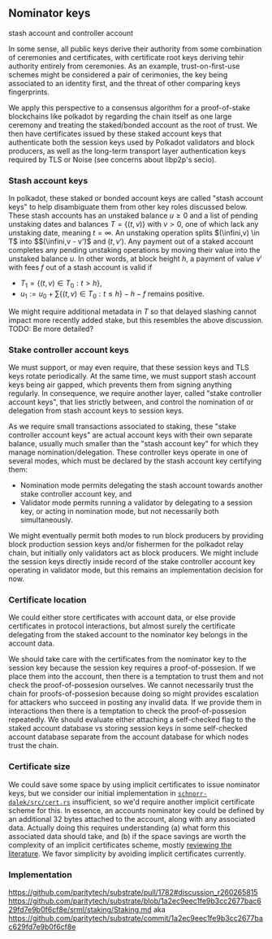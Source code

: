 
## Nominator keys

stash account and controller account

In some sense, all public keys derive their authority from some combination of ceremonies and certificates, with certificate root keys deriving tehir authority entirely from ceremonies.  As an example, trust-on-first-use schemes might be considered a pair of cerimonies, the key being associated to an identity first, and the threat of other comparing keys fingerprints.

We apply this perspective to a consensus algorithm for a proof-of-stake blockchains like polkadot by regarding the chain itself as one large ceremony and treating the staked/bonded account as the root of trust.  We then have certificates issued by these staked account keys that authenticate both the session keys used by Polkadot validators and block producers, as well as the long-term transport layer authentication keys required by TLS or Noise (see concerns about libp2p's secio).  

### Stash account keys

In polkadot, these staked or bonded account keys are called "stash account keys" to help disambiguate them from other key roles discussed below.  These stash accounts has an unstaked balance $u \ge 0$ and a list of pending unstaking dates and balances $T = \{ (t,v) \}$ with $v>0$, one of which lack any unstaking date, meaning $t = \infty$.  An unstaking operation splits $(\infini,v) \in T$ into $$(\infini,v - v')$ and $(t,v')$.  Any payment out of a staked account completes any pending unstaking operations by moving their value into the unstaked balance $u$.  In other words, at block height $h$, a payment of value $v'$ with fees $f$ out of a stash account is valid if

 - $T_1 = \{ (t,v) \in T_0 : t > h \}$,
 - $u_1 := u_0 + \sum \{ (t,v) \in T_0 : t \le h \} - h - f$ remains positive.

We might require additional metadata in $T$ so that delayed slashing cannot impact more recently added stake, but this resembles the above discussion.  TODO:  Be more detailed?

### Stake controller account keys

We must support, or may even require, that these session keys and TLS keys rotate periodically.  At the same time, we must support stash account keys being air gapped, which prevents them from signing anything regularly.  In consequence, we require another layer, called "stake controller account keys", that lies strictly between, and control the nomination of or delegation from stash account keys to session keys. 

As we require small transactions associated to staking, these "stake controller account keys" are actual account keys with their own separate balance, usually much smaller than the "stash account key" for which they manage nomination/delegation.  These controller keys operate in one of several modes, which must be declared by the stash account key certifying them: 

 - Nomination mode permits delegating the stash account towards another stake controller account key, and
 - Validator mode permits running a validator by delegating to a session key, or acting in nomination mode, but not necessarily both simultaneously.

We might eventually permit both modes to run block producers by providing block production session keys and/or fishermen for the polkadot relay chain, but initially only validators act as block producers.  We might include the session keys directly inside record of the stake controller account key operating in validator mode, but this remains an implementation decision for now.

### Certificate location

We could either store certificates with account data, or else provide certificates in protocol interactions, but almost surely the certificate delegating from the staked account to the nominator key belongs in the account data.

We should take care with the certificates from the nominator key to the session key because the session key requires a proof-of-possesion.  If we place them into the account, then there is a temptation to trust them and not check the proof-of-possesion ourselves.  We cannot necessarily trust the chain for proofs-of-possesion because doing so might provides escalation for attackers who succeed in posting any invalid data.  If we provide them in interactions then there is a temptation to check the proof-of-possesion repeatedly.  We should evaluate either attaching a self-checked flag to the staked account database vs storing session keys in some self-checked account database separate from the account database for which nodes trust the chain.  

### Certificate size

We could save some space by using implicit certificates to issue nominator keys, but we consider our initial implementation in [`schnorr-dalek/src/cert.rs`](https://github.com/w3f/schnorr-dalek/blob/master/src/cert.rs#L181) insufficient, so we'd require another implicit certificate scheme for this.  In essence, an accounts nominator key could be defined by an additional 32 bytes attached to the account, along with any associated data.  Actually doing this requires understanding (a) what form this associated data should take, and (b) if the space savings are worth the complexity of an implicit certificates scheme, mostly [reviewing the literature](https://github.com/w3f/schnorr-dalek/issues/4).  We favor simplicity by avoiding implicit certificates currently.

### Implementation

https://github.com/paritytech/substrate/pull/1782#discussion_r260265815
https://github.com/paritytech/substrate/blob/1a2ec9eec1fe9b3cc2677bac629fd7e9b0f6cf8e/srml/staking/Staking.md aka https://github.com/paritytech/substrate/commit/1a2ec9eec1fe9b3cc2677bac629fd7e9b0f6cf8e



